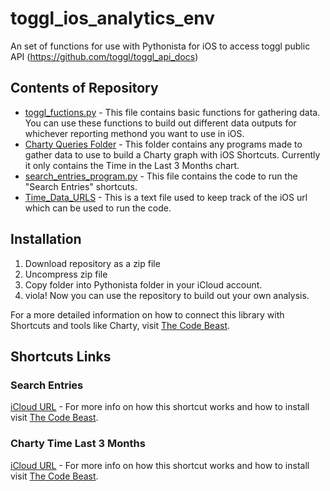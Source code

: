 # toggl_ios_analytics_env
An set of functions for use with Pythonista for iOS to access toggl public API (https://github.com/toggl/toggl_api_docs)

## Contents of Repository
* [toggl_fuctions.py](toggl_functions.py) - This file contains basic functions for gathering data. You can use these functions to build out different data outputs for whichever reporting methond you want to use in iOS. 
* [Charty Queries Folder](01-charty_queries) - This folder contains any programs made to gather data to use to build a Charty graph with iOS Shortcuts. Currently it only contains the Time in the Last 3 Months chart.
* [search_entries_program.py](search_entries_program.py) - This file contains the code to run the "Search Entries" shortcuts. 
* [Time_Data_URLS](Time_Data_URLS) - This is a text file used to keep track of the iOS url which can be used to run the code.

## Installation
1. Download repository as a zip file
2. Uncompress zip file
3. Copy folder into Pythonista folder in your iCloud account. 
4. viola! Now you can use the repository to build out your own analysis. 

For a more detailed information on how to connect this library with Shortcuts and tools like Charty, visit [The Code Beast](https:://www.thecodebeast.com/timecontrolstation).

## Shortcuts Links

### Search Entries
[iCloud URL](https://www.icloud.com/shortcuts/2f3cb9d3d58f4cbeab3b348af4c8d2f4) - For more info on how this shortcut works and how to install visit [The Code Beast](https:://www.thecodebeast.com/timecontrolstation).


### Charty Time Last 3 Months
[iCloud URL](https://www.icloud.com/shortcuts/2f3cb9d3d58f4cbeab3b348af4c8d2f4) - For more info on how this shortcut works and how to install visit [The Code Beast](https:://www.thecodebeast.com/timecontrolstation).

